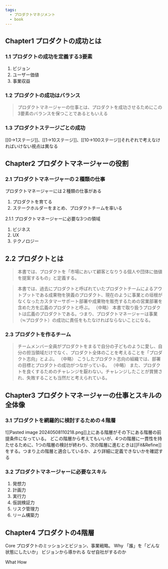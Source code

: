 ```yaml
---
tags:
  - プロダクトマネジメント
  - book
---
```

## Chapter1 プロダクトの成功とは
### 1.1 プロダクトの成功を定義する3要素
1. ビジョン
2. ユーザー価値
3. 事業収益
### 1.2 プロダクトの成功はバランス
> プロダクトマネージャーの仕事とは、プロダクトを成功させるためにこの3要素のバランスを保つことであるともいえる
### 1.3 プロダクトステージごとの成功
[[0→1ステージ]]、[[1→10ステージ]]、[[10→100ステージ]]それぞれで考えなければいけない視点は異なる

## Chapter2 プロダクトマネージャーの役割
### 2.1 プロダクトマネージャーの２種類の仕事
プロダクトマネージャーには２種類の仕事がある
1. プロダクトを育てる
2. ステークホルダーをまとめ、プロダクトチームを率いる

2.1.1 プロダクトマネージャーに必要な3つの領域
1. ビジネス
2. UX
3. テクノロジー
## 2.2 プロダクトとは
> 本書では、プロダクトを「市場において顧客となりうる個人や団体に価値を提案するもの」と定義する。

> 本書では、過去にプロダクトと呼ばれていたプロダクトチームによるアウトプットである成果物を狭義のプロダクト、現在のように事業との垣根がなくなったカスタマーサポート部署や成果物を販売するための営業部署を含めた方を広義のプロダクトと呼ぶ。
> （中略）
> 本書で取り扱うプロダクトは広義のプロダクトである。つまり、プロダクトマネージャーは事業（≒プロダクト）の成功に責任をもたなければならないことになる。

### 2.3 プロダクトを作るチーム
> チームメンバー全員がプロダクトをまるで自分の子どものように愛し、自分の担当領域だけでなく、プロダクト全体のことを考えることを「プロダクト志向」とよぶ。
> （中略）
> こうしたプロダクト志向の組織では、部署の目標とプロダクトの成功がつながっている。
> （中略）
> また、プロダクトを良くするためのチャレンジを厭わない。チャレンジしたことが賞賛され、失敗することも当然だと考えられている。


## Chapter3 プロダクトマネージャーの仕事とスキルの全体像
### 3.1 プロダクトを網羅的に検討するための４階層
![[Pasted image 20240508110218.png]]上にある階層がその下にある階層の前提条件になっている。
どこの階層から考えてもいいが、4つの階層に一貫性を持たせるために、1つの階層の検討が終わり、次の階層に進むときは[[Fit&Refine]]をする。つまり上の階層と適合しているか、より詳細に定義できないかを確認する
### 3.2 プロダクトマネージャーに必要なスキル
1. 発想力
2. 計画力
3. 実行力
4. 仮説検証力
5. リスク管理力
6. リーム構築力
## Chapter4 プロダクトの4階層
Core
	プロダクトのミッションとビジョン、事業戦略。
Why
	「誰」を「どんな状態にしたいか」
		ビジョンから導かれる
	なぜ自社がするのか
	
What
How